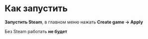 # Как запустить

**Запустить Steam**, в главном меню нажать **Create game -> Apply**

Без Steam работать **не будет**
